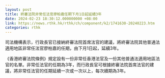 ```yaml
---
layout: post
title: 終審法院非常任法官廖柏嘉任期下月1日起延續3年
date: 2024-02-23 18:30:12.000000000 +08:00
link: https://news.rthk.hk/rthk/ch/component/k2/1741630-20240223.htm
categories: rthk
---
```


司法機構表示，行政長官已接納終審法院首席法官的建議，將終審法院其他普通法適用地區非常任法官廖柏嘉的任期，由下月1日起，延續3年。
 
《香港終審法院條例》規定設有一份非常任香港法官及一份其他普通法適用地區法官的名單。非常任法官的任期為3年，而行政長官可根據終審法院首席法官的建議，將非常任法官的任期延續一次或一次以上，每次續期為3年。
